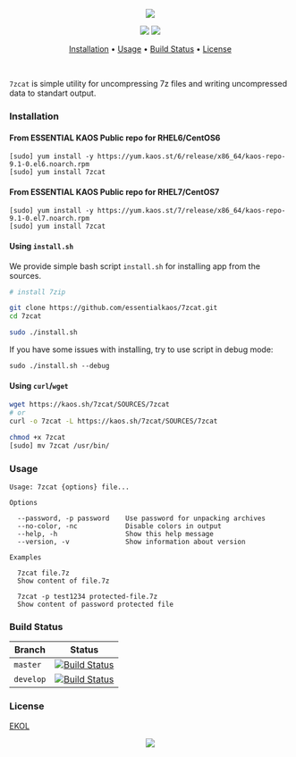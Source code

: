<p align="center"><a href="#readme"><img src="https://gh.kaos.st/7zcat.svg"/></a></p>

<p align="center">
  <a href="https://travis-ci.com/essentialkaos/7zcat"><img src="https://travis-ci.com/essentialkaos/7zcat.svg"></a>
  <a href="https://essentialkaos.com/ekol"><img src="https://gh.kaos.st/ekol.svg"></a>
</p>

<p align="center"><a href="#installation">Installation</a> • <a href="#usage">Usage</a> • <a href="#build-status">Build Status</a> • <a href="#license">License</a></p>

<br/>

`7zcat` is simple utility for uncompressing 7z files and writing uncompressed data to standart output.

### Installation

#### From ESSENTIAL KAOS Public repo for RHEL6/CentOS6

```
[sudo] yum install -y https://yum.kaos.st/6/release/x86_64/kaos-repo-9.1-0.el6.noarch.rpm
[sudo] yum install 7zcat
```

#### From ESSENTIAL KAOS Public repo for RHEL7/CentOS7

```
[sudo] yum install -y https://yum.kaos.st/7/release/x86_64/kaos-repo-9.1-0.el7.noarch.rpm
[sudo] yum install 7zcat
```

#### Using `install.sh`

We provide simple bash script `install.sh` for installing app from the sources.

```bash
# install 7zip

git clone https://github.com/essentialkaos/7zcat.git
cd 7zcat

sudo ./install.sh
```

If you have some issues with installing, try to use script in debug mode:

```
sudo ./install.sh --debug
```

#### Using `curl`/`wget`

```bash
wget https://kaos.sh/7zcat/SOURCES/7zcat
# or
curl -o 7zcat -L https://kaos.sh/7zcat/SOURCES/7zcat

chmod +x 7zcat
[sudo] mv 7zcat /usr/bin/
```

### Usage

```
Usage: 7zcat {options} file...

Options

  --password, -p password    Use password for unpacking archives
  --no-color, -nc            Disable colors in output
  --help, -h                 Show this help message
  --version, -v              Show information about version

Examples

  7zcat file.7z
  Show content of file.7z

  7zcat -p test1234 protected-file.7z
  Show content of password protected file

```

### Build Status

| Branch | Status |
|--------|--------|
| `master` | [![Build Status](https://travis-ci.com/essentialkaos/7zcat.svg?branch=master)](https://travis-ci.com/essentialkaos/7zcat) |
| `develop` | [![Build Status](https://travis-ci.com/essentialkaos/7zcat.svg?branch=develop)](https://travis-ci.com/essentialkaos/7zcat) |

### License

[EKOL](https://essentialkaos.com/ekol)

<p align="center"><a href="https://essentialkaos.com"><img src="https://gh.kaos.st/ekgh.svg"/></a></p>
